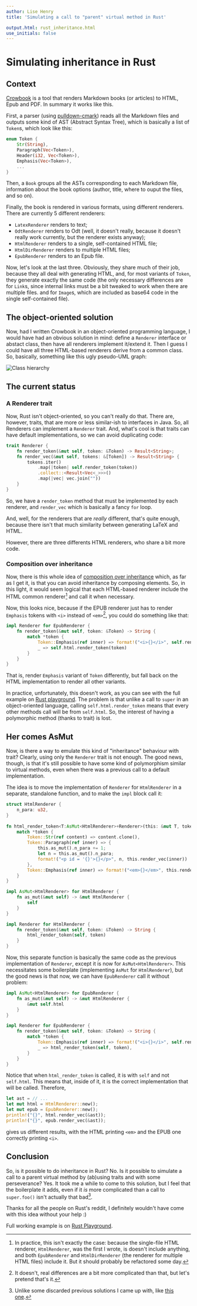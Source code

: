 ```yaml
---
author: Lise Henry
title: 'Simulating a call to "parent" virtual method in Rust'

output.html: rust_inheritance.html
use_initials: false
---
```


Simulating inheritance in Rust 
==============================

Context 
-------

[Crowbook](https://github.com/lise-henry/crowbook) is a tool that
renders Markdown books (or articles) to HTML, Epub and PDF. In summary
it works like this.

First, a parser (using
[pulldown-cmark](https://crates.io/crates/pulldown-cmark)) reads all
the Markdown files and outputs some kind of AST (Abstract Syntax
Tree), which is basically a list of `Token`s, which look like
this:

```rust
enum Token {
    Str(String),
    Paragraph(Vec<Token>),
    Header(i32, Vec<Token>),
    Emphasis(Vec<Token>),
    ...
}
```

Then, a `Book` groups all the ASTs corresponding to each Markdown
file, information about the book options (author, title, where to
ouput the files, and so on).

Finally, the book is rendered in various formats, using different
renderers. There are currently 5 different renderers:

* `LatexRenderer` renders to text;
* `OdtRenderer` renders to Odt (well, it doesn't really, because it
doesn't really work currently, but the renderer exists anyway);
* `HtmlRenderer` renders to a single, self-contained HTML file;
* `HtmlDirRenderer` renders to multiple HTML files;
* `EpubRenderer` renders to an Epub file.

Now, let's look at the last three. Obviously, they share much of their
job, because they all deal with generating HTML, and, for most
variants of `Token`, they generate exactly the same code (the only necessary
differences are for `Link`s, since internal links must be a bit tweaked to work when there are
multiple files. and for `Image`s, which are included as base64 code in
the single self-contained file).

The object-oriented solution
----------------------------

Now, had I written Crowbook in an object-oriented programming
language, I would have had an obvious solution in mind: define a
`Renderer` interface or abstact class, then have all renderers
implement it/extend it. Then I guess I could have all three HTML-based
renderers derive from a common class. So, basically, something like
this ugly pseudo-UML graph:

![Class hierarchy](uml.png)

The current status
------------------

### A Renderer trait ###

Now, Rust isn't object-oriented, so you can't really do that. There
are, however, traits, that are more or less similar-ish to interfaces
in Java. So, all Renderers can implement a `Renderer` trait. And,
what's cool is that traits can have default implementations, so we
can avoid duplicating code:

```rust
trait Renderer {
    fn render_token(&mut self, token: &Token) -> Result<String>;
    fn render_vec(&mut self, tokens: &[Token]) -> Result<String> {
        tokens.iter()
            .map(|token| self.render_token(token))
            .collect::<Result<Vec<_>>>()
            .map(|vec| vec.join(""))
    }
}
```

So, we have a `render_token` method that must be implemented by each
renderer, and `render_vec` which is basically a fancy `for` loop.

And, well, for the renderers that are *really* different, that's quite
enough, because there isn't that much similarity between generating
LaTeX and HTML.

However, there are three differents HTML renderers, who share a
bit more code. 


### Composition over inheritance ###

Now, there is this whole idea of
[composition over inheritance](https://en.wikipedia.org/wiki/Composition_over_inheritance)
which, as far as I get it, is that you can avoid inheritance by
composing elements. So, in this light, it would seem logical that each
HTML-based renderer include the HTML common renderer[^1] and call it
when necessary.

[^1]: In practice, this isn't exactly the case: because the
single-file HTML renderer, `HtmlRenderer`, was the first I wrote, is
doesn't include anything, and both `EpubRenderer` and
`HtmlDirRenderer` (the renderer for multiple HTML files) include
it. But it should probably be refactored some day.


Now, this looks nice, because if the EPUB renderer just has to render
`Emphasis` tokens with `<i>` instead of `<em>`[^2], you could do
something like that:

```rust
impl Renderer for EpubRenderer {
    fn render_token(&mut self, token: &Token) -> String {
        match *token {
            Token::Emphasis(ref inner) => format!("<i>{}</i>", self.render_vec(inner)),
            _ => self.html.render_token(token)
        }
    }
}
```

That is, render `Emphasis` variant of `Token` differently, but fall
back on the HTML implementation to render all other variants.

In practice, unfortunately, this doesn't work, as you can see with the
full example on
[Rust playground](https://play.rust-lang.org/?gist=a22520c912e42f42b870222c768d0381&version=stable&backtrace=0). The
problem is that unlike a call to `super` in an object-oriented
language, calling `self.html.render_token` means that every other
methods call will be from `self.html`. So, the interest of having a
polymorphic method (thanks to trait) is lost.


[^2]: It doesn't, real differences are a bit more complicated than
that, but let's pretend that's it.


Her comes AsMut
---------------

Now, is there a way to emulate this kind of "inheritance" behaviour
with trait? Clearly, using only the `Renderer` trait is not
enough. The good news, though, is that it's still possible to have
some kind of polymorphism similar to virtual methods, even when there
was a previous call to a default implementation.

The idea is to move the implementation of `Renderer` for
`HtmlRenderer` in a separate, standalone function, and to make the
`impl` block call it:

```rust
struct HtmlRenderer {
    n_para: u32,
}
    
fn html_render_token<T:AsMut<HtmlRenderer>+Renderer>(this: &mut T, token: &Token) -> String {
    match *token {
        Token::Str(ref content) => content.clone(),
        Token::Paragraph(ref inner) => {
            this.as_mut().n_para += 1;
            let n = this.as_mut().n_para;
            format!("<p id = '{}'>{}</p>", n, this.render_vec(inner))
        },
        Token::Emphasis(ref inner) => format!("<em>{}</em>", this.render_vec(inner))
    }
}

impl AsMut<HtmlRenderer> for HtmlRenderer {
    fn as_mut(&mut self) -> &mut HtmlRenderer {
        self
    }
}

impl Renderer for HtmlRenderer {
    fn render_token(&mut self, token: &Token) -> String {
        html_render_token(self, token)
    }
}
```

Now, this separate function is basically the same code as the previous
implementation of `Renderer`, except it is now for
`AsMut<HtmlRenderer>`. This necessitates some boilerplate
(implementing `AsMut` for `HtmlRenderer`), but the good news is that
now, we can have `EpubRenderer` call it without problem:

```rust
impl AsMut<HtmlRenderer> for EpubRenderer {
    fn as_mut(&mut self) -> &mut HtmlRenderer {
        &mut self.html
    }
}

impl Renderer for EpubRenderer {
    fn render_token(&mut self, token: &Token) -> String {
        match *token {
            Token::Emphasis(ref inner) => format!("<i>{}</i>", self.render_vec(inner)),
            _ => html_render_token(self, token),
        }
    }
}
```

Notice that when `html_render_token` is called, it is with `self` and
not `self.html`. This means that, inside of it, it is the correct
implementation that will be called. Therefore,

```rust
let ast = // ...
let mut html = HtmlRenderer::new();
let mut epub = EpubRenderer::new();
println!("{}", html.render_vec(&ast));
println!("{}", epub.render_vec(&ast));
```

gives us different results, with the HTML printing `<em>` and the
EPUB one correctly printing `<i>`.


Conclusion 
----------

So, is it possible to do inheritance in Rust? No. Is it possible to
simulate a call to a parent virtual method by (ab)using traits and with some perseverance?
Yes. It took me a while to come to this solution, but I feel that the
boilerplate it adds, even if it *is* more complicated than a call to `super.foo()` isn't actually that bad[^3].

Thanks for all the people on Rust's reddit, I definitely wouldn't
have come with this idea without your help :)

Full working example is on [Rust Playground](https://play.rust-lang.org/?gist=64767cdcd417b7bd2ddccca014c83695&version=stable&backtrace=0).


[^3]: Unlike some discarded previous solutions I came up with, like
[this one](https://play.rust-lang.org/?gist=26fbe010ec854856a6bb96deddea726b&version=stable&backtrace=0).
